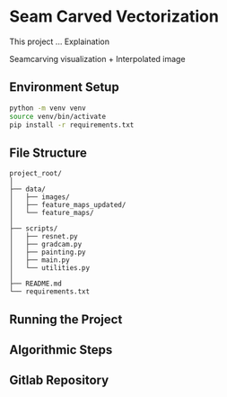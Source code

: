 # Seam Carved Vectorization

This project ... Explaination


Seamcarving visualization + Interpolated image

## Environment Setup


```bash
python -m venv venv
source venv/bin/activate
pip install -r requirements.txt
```
## File Structure

```
project_root/
│
├── data/
│   ├── images/
│   ├── feature_maps_updated/
│   └── feature_maps/
│
├── scripts/
│   ├── resnet.py
│   ├── gradcam.py
│   ├── painting.py
│   ├── main.py
│   └── utilities.py
│
├── README.md
└── requirements.txt
```

## Running the Project

## Algorithmic Steps 


## Gitlab Repository

